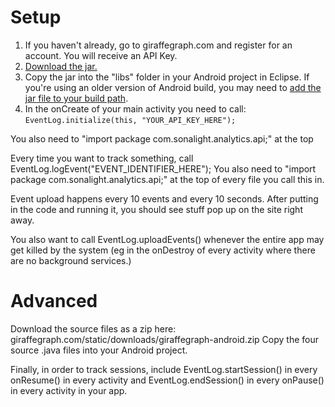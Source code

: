 # Setup #
1. If you haven't already, go to giraffegraph.com and register for an account. You will receive an API Key.
2. [Download the jar.](http://giraffegraph.com/static/downloads/giraffegraph-android.jar)
3. Copy the jar into the "libs" folder in your Android project in Eclipse. If you're using an older version of Android build, you may need to [add the jar file to your build path](http://stackoverflow.com/questions/3280353/how-to-import-a-jar-in-eclipse).
4. In the onCreate of your main activity you need to call:
```EventLog.initialize(this, "YOUR_API_KEY_HERE");```

You also need to "import package com.sonalight.analytics.api;" at the top

Every time you want to track something, call EventLog.logEvent("EVENT_IDENTIFIER_HERE");
You also need to "import package com.sonalight.analytics.api;" at the top of every file you call this in.

Event upload happens every 10 events and every 10 seconds. After putting in the code and running it, you should see stuff pop up on the site right away.

You also want to call EventLog.uploadEvents() whenever the entire app may get killed by the system (eg in the onDestroy of every activity where there are no background services.)

# Advanced #

Download the source files as a zip here: giraffegraph.com/static/downloads/giraffegraph-android.zip
Copy the four source .java files into your Android project.


Finally, in order to track sessions, include EventLog.startSession() in every onResume() in every activity and EventLog.endSession() in every onPause() in every activity in your app.